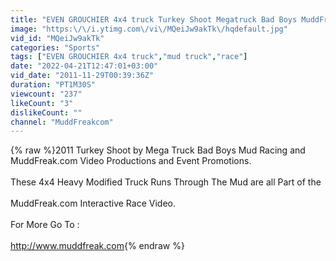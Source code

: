 ```yaml
---
title: "EVEN GROUCHIER 4x4 truck Turkey Shoot Megatruck Bad Boys MuddFreak Mud Racing"
image: "https:\/\/i.ytimg.com\/vi\/MQeiJw9akTk\/hqdefault.jpg"
vid_id: "MQeiJw9akTk"
categories: "Sports"
tags: ["EVEN GROUCHIER 4x4 truck","mud truck","race"]
date: "2022-04-21T12:47:01+03:00"
vid_date: "2011-11-29T00:39:36Z"
duration: "PT1M30S"
viewcount: "237"
likeCount: "3"
dislikeCount: ""
channel: "MuddFreakcom"
---
```

{% raw %}2011 Turkey Shoot by Mega Truck Bad Boys Mud Racing and MuddFreak.com Video Productions and Event Promotions.<br /><br />These 4x4 Heavy Modified Truck Runs Through The Mud are all Part of the<br /><br />MuddFreak.com Interactive Race Video. <br /><br />For More Go To :<br /><br /><a rel="nofollow" target="blank" href="http://www.muddfreak.com">http://www.muddfreak.com</a>{% endraw %}
